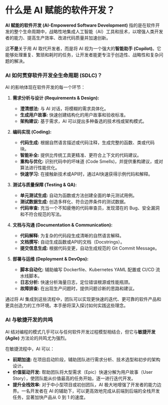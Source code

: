 # 什么是 AI 赋能的软件开发？

**AI 赋能的软件开发 (AI-Empowered Software Development)** 指的是在软件开发的整个生命周期中，战略性地集成人工智能（AI）工具和技术，以增强人类开发者的能力、提高生产效率、改进代码质量并加速创新。

这**不是**关于用 AI 取代开发者，而是将 AI 视为一个强大的**智能助手 (Copilot)**。它能够处理重复、繁琐和耗时的任务，让开发者能更专注于创造性、战略性和复杂问题的解决。

### AI 如何贯穿软件开发全生命周期 (SDLC)？

AI 的影响体现在软件开发的每一个环节：

1.  **需求分析与设计 (Requirements & Design):**
    *   **澄清想法:** 与 AI 对话，将模糊的需求具体化。
    *   **生成用户故事:** 快速创建结构化的用户故事和验收标准。
    *   **架构建议:** 基于需求，AI 可以提出多种备选的技术栈或架构模式。

2.  **编码实现 (Coding):**
    *   **代码生成:** 根据自然语言描述或代码注释，生成完整的函数、类或代码块。
    *   **智能补全:** 提供比传统工具更精准、更符合上下文的代码建议。
    *   **重构与优化:** 识别代码中的坏味道 (Code Smells)，并提供重构建议，或对算法进行性能优化。
    *   **快速学习:** 在接触新技术或API时，通过AI快速获得示例代码和解释。

3.  **测试与质量保障 (Testing & QA):**
    *   **单元测试生成:** 自动为函数或方法创建全面的单元测试用例。
    *   **测试数据生成:** 创造多样化、符合边界条件的测试数据。
    *   **代码审查:** 充当一个不知疲倦的代码审查员，发现潜在的 Bug、安全漏洞和不符合规范的写法。

4.  **文档与沟通 (Documentation & Communication):**
    *   **代码解释:** 为复杂的代码段生成清晰的自然语言解释。
    *   **文档撰写:** 自动生成函数或API的文档（Docstrings）。
    *   **提交信息生成:** 根据代码变更，自动生成规范的 Git Commit Message。

5.  **部署与运维 (Deployment & DevOps):**
    *   **脚本自动化:** 辅助编写 Dockerfile、Kubernetes YAML 配置或 CI/CD 流水线脚本。
    *   **日志分析:** 快速分析海量日志，定位错误根源或性能瓶颈。
    *   **故障排查:** 在出现生产问题时，提供问题诊断的思路和建议。

通过将 AI 集成到这些流程中，团队可以实现更快速的迭代、更可靠的软件产品和更具创造力的工作环境。本手册将深入探讨如何实践这些理念。

### AI 与敏捷开发的共鸣

AI 结对编程的模式几乎可以与任何软件开发过程模型相结合，但它与**敏捷开发 (Agile)** 方法论的共鸣尤为强烈。

在敏捷流程中，AI 可以：

*   **前期加速:** 在项目启动阶段，辅助团队进行需求分析、技术选型和初步的架构设计。
*   **价值驱动开发:** 帮助团队将大型需求（Epic）快速分解为用户故事（User Story），使团队能从价值最高的任务开始，逐一进行迭代开发。
*   **提升全栈效率:** 对于中小型项目或初创团队，AI 极大地增强了开发者的能力边界。一名开发者在 AI 的辅助下，可以更高效地完成从前端到后端的全栈开发任务，显著加快产品从 0 到 1 的速度。
